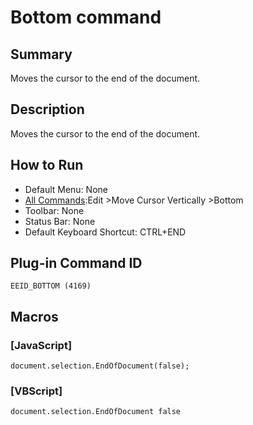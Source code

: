 # Bottom command

## Summary

Moves the cursor to the end of the document.

## Description

Moves the cursor to the end of the document.

## How to Run

- Default Menu: None
- [All Commands](../tools/all_commands):Edit \>Move Cursor Vertically
\>Bottom
- Toolbar: None
- Status Bar: None
- Default Keyboard Shortcut: CTRL+END

## Plug-in Command ID

```
EEID_BOTTOM (4169)```

## Macros

### \[JavaScript\]

```
document.selection.EndOfDocument(false);
```

### \[VBScript\]

```
document.selection.EndOfDocument false
```
